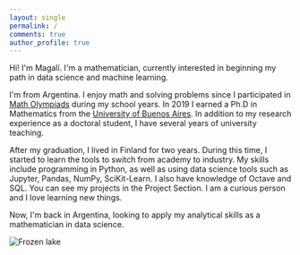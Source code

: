 ```yaml
---
layout: single
permalink: /
comments: true
author_profile: true
---
```


Hi! I'm Magalí. I'm a mathematician, currently interested in beginning my path in data science and machine learning. 

I'm from Argentina. I enjoy math and solving problems since I participated in [Math Olympiads](www.oma.org.ar) during my school years. 
In 2019 I earned a Ph.D in Mathematics from the [University of Buenos Aires](https://web.dm.uba.ar/). In addition to my research experience as a 
doctoral student, I have several years of university teaching.

After my graduation, I lived in Finland for two years. During this time, I started to learn the tools to switch from academy to industry. My skills include programming in Python, as well as using data science tools such as Jupyter, Pandas, NumPy, SciKit-Learn. I also have knowledge of Octave and SQL. You can see my projects in the Project Section. I am a curious person and I love learning new things.

Now, I'm back in Argentina, looking to apply my analytical skills as a mathematician in data science.

![Frozen lake](/others/lake.JPG)
